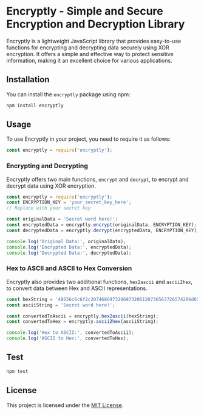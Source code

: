 

# Encryptly - Simple and Secure Encryption and Decryption Library

Encryptly is a lightweight JavaScript library that provides easy-to-use functions for encrypting and decrypting data securely using XOR encryption. It offers a simple and effective way to protect sensitive information, making it an excellent choice for various applications.

## Installation

You can install the `encryptly` package using npm:

```bash
npm install encryptly
```

## Usage

To use Encryptly in your project, you need to require it as follows:

```javascript
const encryptly = require('encryptly');
```

### Encrypting and Decrypting

Encryptly offers two main functions, `encrypt` and `decrypt`, to encrypt and decrypt data using XOR encryption.

```javascript
const encryptly = require('encryptly');
const ENCRYPTION_KEY = 'your_secret_key_here'; 
// Replace with your secret key

const originalData = 'Secret word here!';
const encryptedData = encryptly.encrypt(originalData, ENCRYPTION_KEY);
const decryptedData = encryptly.decrypt(encryptedData, ENCRYPTION_KEY);

console.log('Original Data:', originalData);
console.log('Encrypted Data:', encryptedData);
console.log('Decrypted Data:', decryptedData);
```

### Hex to ASCII and ASCII to Hex Conversion

Encryptly also provides two additional functions, `hex2ascii` and `ascii2hex`, to convert data between Hex and ASCII representations.

```javascript
const hexString = '48656c6c6f2c2074686973206973206120736563726574206d65737361676521';
const asciiString = 'Secret word here!';

const convertedToAscii = encryptly.hex2ascii(hexString);
const convertedToHex = encryptly.ascii2hex(asciiString);

console.log('Hex to ASCII:', convertedToAscii);
console.log('ASCII to Hex:', convertedToHex);
```
## Test

```bash
npm test 
```
## License

This project is licensed under the [MIT License](LICENSE).

